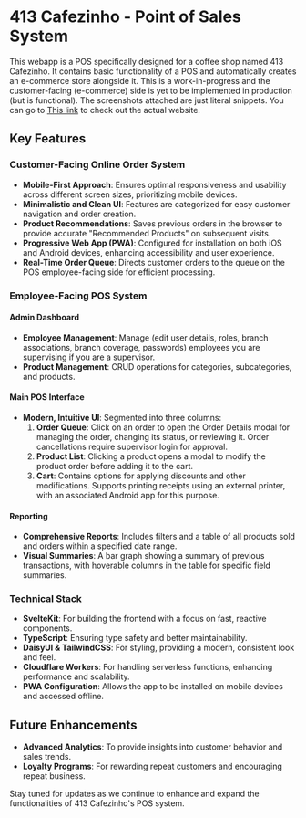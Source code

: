 <h1 class="text-balance">413 Cafezinho - Point of Sales System</h1>

This webapp is a POS specifically designed for a coffee shop named 413 Cafezinho. It contains basic functionality of a POS and automatically creates an e-commerce store alongside it. This is a work-in-progress and the customer-facing (e-commerce) side is yet to be implemented in production (but is functional). The screenshots attached are just literal snippets. You can go to [This link](https://beta.413cafezinho.cafe/) to check out the actual website.

## Key Features

### Customer-Facing Online Order System
- **Mobile-First Approach**: Ensures optimal responsiveness and usability across different screen sizes, prioritizing mobile devices.
- **Minimalistic and Clean UI**: Features are categorized for easy customer navigation and order creation.
- **Product Recommendations**: Saves previous orders in the browser to provide accurate "Recommended Products" on subsequent visits.
- **Progressive Web App (PWA)**: Configured for installation on both iOS and Android devices, enhancing accessibility and user experience.
- **Real-Time Order Queue**: Directs customer orders to the queue on the POS employee-facing side for efficient processing.

### Employee-Facing POS System

#### Admin Dashboard
- **Employee Management**: Manage (edit user details, roles, branch associations, branch coverage, passwords) employees you are supervising if you are a supervisor.
- **Product Management**: CRUD operations for categories, subcategories, and products.

#### Main POS Interface
- **Modern, Intuitive UI**: Segmented into three columns:
  1. **Order Queue**: Click on an order to open the Order Details modal for managing the order, changing its status, or reviewing it. Order cancellations require supervisor login for approval.
  2. **Product List**: Clicking a product opens a modal to modify the product order before adding it to the cart.
  3. **Cart**: Contains options for applying discounts and other modifications. Supports printing receipts using an external printer, with an associated Android app for this purpose.
   
#### Reporting
- **Comprehensive Reports**: Includes filters and a table of all products sold and orders within a specified date range.
- **Visual Summaries**: A bar graph showing a summary of previous transactions, with hoverable columns in the table for specific field summaries.

### Technical Stack
- **SvelteKit**: For building the frontend with a focus on fast, reactive components.
- **TypeScript**: Ensuring type safety and better maintainability.
- **DaisyUI & TailwindCSS**: For styling, providing a modern, consistent look and feel.
- **Cloudflare Workers**: For handling serverless functions, enhancing performance and scalability.
- **PWA Configuration**: Allows the app to be installed on mobile devices and accessed offline.

## Future Enhancements
- **Advanced Analytics**: To provide insights into customer behavior and sales trends.
- **Loyalty Programs**: For rewarding repeat customers and encouraging repeat business.

Stay tuned for updates as we continue to enhance and expand the functionalities of 413 Cafezinho's POS system.